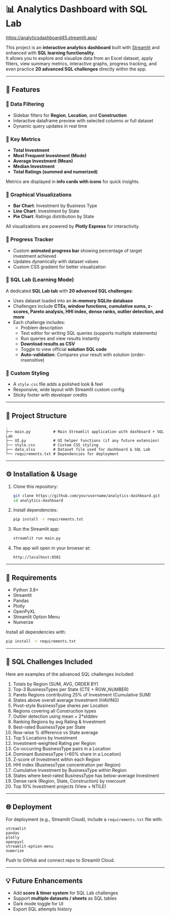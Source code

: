 # 📊 Analytics Dashboard with SQL Lab

https://analyticsdashboard45.streamlit.app/

This project is an **interactive analytics dashboard** built with [Streamlit](https://streamlit.io/) and enhanced with **SQL learning functionality**.  
It allows you to explore and visualize data from an Excel dataset, apply filters, view summary metrics, interactive graphs, progress tracking, and even practice **20 advanced SQL challenges** directly within the app.

---

## 🚀 Features

### 🔹 Data Filtering
- Sidebar filters for **Region**, **Location**, and **Construction**
- Interactive dataframe preview with selected columns or full dataset
- Dynamic query updates in real time

### 🔹 Key Metrics
- **Total Investment**
- **Most Frequent Investment (Mode)**
- **Average Investment (Mean)**
- **Median Investment**
- **Total Ratings (summed and numerized)**

Metrics are displayed in **info cards with icons** for quick insights.

### 🔹 Graphical Visualizations
- **Bar Chart**: Investment by Business Type  
- **Line Chart**: Investment by State  
- **Pie Chart**: Ratings distribution by State  

All visualizations are powered by **Plotly Express** for interactivity.

### 🔹 Progress Tracker
- Custom **animated progress bar** showing percentage of target investment achieved  
- Updates dynamically with dataset values  
- Custom CSS gradient for better visualization  

### 🔹 SQL Lab (Learning Mode)
A dedicated **SQL Lab tab** with **20 advanced SQL challenges**:
- Uses dataset loaded into an **in-memory SQLite database**
- Challenges include **CTEs, window functions, cumulative sums, z-scores, Pareto analysis, HHI index, dense ranks, outlier detection, and more**
- Each challenge includes:
  - Problem description
  - Text editor for writing SQL queries (supports multiple statements)
  - Run queries and view results instantly
  - **Download results as CSV**
  - Toggle to view official **solution SQL code**
  - **Auto-validation**: Compares your result with solution (order-insensitive)

### 🔹 Custom Styling
- A `style.css` file adds a polished look & feel  
- Responsive, wide layout with Streamlit custom config  
- Sticky footer with developer credits  

---

## 📂 Project Structure

```
.
├── main.py          # Main Streamlit application with dashboard + SQL Lab
├── UI.py            # UI helper functions (if any future extension)
├── style.css        # Custom CSS styling
├── data.xlsx        # Dataset file used for dashboard & SQL Lab
└── requirements.txt # Dependencies for deployment
```

---

## ⚙️ Installation & Usage

1. Clone this repository:
   ```bash
   git clone https://github.com/yourusername/analytics-dashboard.git
   cd analytics-dashboard
   ```

2. Install dependencies:
   ```bash
   pip install -r requirements.txt
   ```

3. Run the Streamlit app:
   ```bash
   streamlit run main.py
   ```

4. The app will open in your browser at:
   ```
   http://localhost:8501
   ```

---

## 📑 Requirements

- Python 3.8+  
- Streamlit  
- Pandas  
- Plotly  
- OpenPyXL  
- Streamlit Option Menu  
- Numerize  

Install all dependencies with:
```bash
pip install -r requirements.txt
```

---

## 🎯 SQL Challenges Included

Here are examples of the advanced SQL challenges included:

1. Totals by Region (SUM, AVG, ORDER BY)  
2. Top-3 BusinessTypes per State (CTE + ROW_NUMBER)  
3. Pareto Regions contributing 25% of Investment (Cumulative SUM)  
4. States above overall average Investment (HAVING)  
5. Pivot-style BusinessType shares per Location  
6. Regions covering all Construction types  
7. Outlier detection using mean + 2*stddev  
8. Ranking Regions by avg Rating & Investment  
9. Best-rated BusinessType per State  
10. Row-wise % difference vs State average  
11. Top 5 Locations by Investment  
12. Investment-weighted Rating per Region  
13. Co-occurring BusinessType pairs in a Location  
14. Dominant BusinessType (>60% share in a Location)  
15. Z-score of Investment within each Region  
16. HHI index (BusinessType concentration per Region)  
17. Cumulative Investment by BusinessType within Region  
18. States where best-rated BusinessType has below-average Investment  
19. Dense rank (Region, State, Construction) by rowcount  
20. Top 10% Investment projects (View + NTILE)  

---

## 🌐 Deployment

For deployment (e.g., Streamlit Cloud), include a `requirements.txt` file with:

```
streamlit
pandas
plotly
openpyxl
streamlit-option-menu
numerize
```

Push to GitHub and connect repo to Streamlit Cloud.

---

## 💡 Future Enhancements

- Add **score & timer system** for SQL Lab challenges  
- Support **multiple datasets / sheets** as SQL tables  
- Dark mode toggle for UI  
- Export SQL attempts history  


